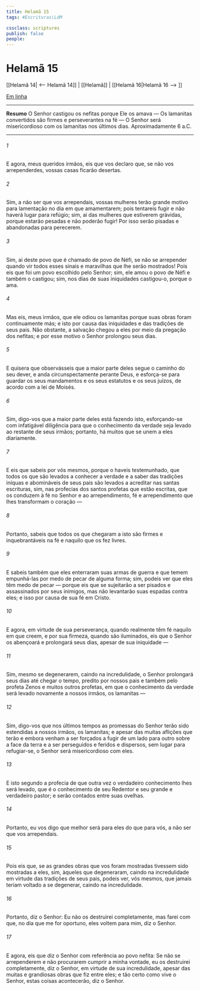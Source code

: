 ```yaml
---
title: Helamã 15
tags: #Escrituras\LdM

cssclass: scriptures
publish: false
people:
---
```


# Helamã 15
[[Helamã 14| <-- Helamã 14]] | [[Helamã]] | [[Helamã 16|Helamã 16 --> ]]

[Em linha](https://churchofjesuschrist.org/study/scriptures/bofm/hel/15?lang=por)

---
__Resumo__
O Senhor castigou os nefitas porque Ele os amava — Os lamanitas convertidos são firmes e perseverantes na fé — O Senhor será misericordioso com os lamanitas nos últimos dias. Aproximadamente 6 a.C.

---
###### 1 
E agora, meus queridos irmãos, eis que vos declaro que, se não vos arrependerdes, vossas casas ficarão desertas.

###### 2 
Sim, a não ser que vos arrependais, vossas mulheres terão grande motivo para lamentação no dia em que amamentarem; pois tentareis fugir e não haverá lugar para refúgio; sim, ai das mulheres que estiverem grávidas, porque estarão pesadas e não poderão fugir! Por isso serão pisadas e abandonadas para perecerem.

###### 3 
Sim, ai deste povo que é chamado de povo de Néfi, se não se arrepender quando vir todos esses sinais e maravilhas que lhe serão mostrados! Pois eis que foi um povo escolhido pelo Senhor; sim, ele amou o povo de Néfi e também o castigou; sim, nos dias de suas iniquidades castigou-o, porque o ama.

###### 4 
Mas eis, meus irmãos, que ele odiou os lamanitas porque suas obras foram continuamente más; e isto por causa das iniquidades e das tradições de seus pais. Não obstante, a salvação chegou a eles por meio da pregação dos nefitas; e por esse motivo o Senhor prolongou seus dias.

###### 5 
E quisera que observásseis que a maior parte deles segue o caminho do seu dever, e anda circunspectamente perante Deus, e esforça-se para guardar os seus mandamentos e os seus estatutos e os seus juízos, de acordo com a lei de Moisés.

###### 6 
Sim, digo-vos que a maior parte deles está fazendo isto, esforçando-se com infatigável diligência para que o conhecimento da verdade seja levado ao restante de seus irmãos; portanto, há muitos que se unem a eles diariamente.

###### 7 
E eis que sabeis por vós mesmos, porque o haveis testemunhado, que todos os que são levados a conhecer a verdade e a saber das tradições iníquas e abomináveis de seus pais são levados a acreditar nas santas escrituras, sim, nas profecias dos santos profetas que estão escritas, que os conduzem à fé no Senhor e ao arrependimento, fé e arrependimento que lhes transformam o coração —

###### 8 
Portanto, sabeis que todos os que chegaram a isto são firmes e inquebrantáveis na fé e naquilo que os fez livres.

###### 9 
E sabeis também que eles enterraram suas armas de guerra e que temem empunhá-las por medo de pecar de alguma forma; sim, podeis ver que eles têm medo de pecar — porque eis que se sujeitarão a ser pisados e assassinados por seus inimigos, mas não levantarão suas espadas contra eles; e isso por causa de sua fé em Cristo.

###### 10 
E agora, em virtude de sua perseverança, quando realmente têm fé naquilo em que creem, e por sua firmeza, quando são iluminados, eis que o Senhor os abençoará e prolongará seus dias, apesar de sua iniquidade —

###### 11 
Sim, mesmo se degenerarem, caindo na incredulidade, o Senhor prolongará seus dias até chegar o tempo, predito por nossos pais e também pelo profeta Zenos e muitos outros profetas, em que o conhecimento da verdade será levado novamente a nossos irmãos, os lamanitas —

###### 12 
Sim, digo-vos que nos últimos tempos as promessas do Senhor terão sido estendidas a nossos irmãos, os lamanitas; e apesar das muitas aflições que terão e embora venham a ser forçados a fugir de um lado para outro sobre a face da terra e a ser perseguidos e feridos e dispersos, sem lugar para refugiar-se, o Senhor será misericordioso com eles.

###### 13 
E isto segundo a profecia de que outra vez o verdadeiro conhecimento lhes será levado, que é o conhecimento de seu Redentor e seu grande e verdadeiro pastor; e serão contados entre suas ovelhas.

###### 14 
Portanto, eu vos digo que melhor será para eles do que para vós, a não ser que vos arrependais.

###### 15 
Pois eis que, se as grandes obras que vos foram mostradas tivessem sido mostradas a eles, sim, àqueles que degeneraram, caindo na incredulidade em virtude das tradições de seus pais, podeis ver, vós mesmos, que jamais teriam voltado a se degenerar, caindo na incredulidade.

###### 16 
Portanto, diz o Senhor: Eu não os destruirei completamente, mas farei com que, no dia que me for oportuno, eles voltem para mim, diz o Senhor.

###### 17 
E agora, eis que diz o Senhor com referência ao povo nefita: Se não se arrependerem e não procurarem cumprir a minha vontade, eu os destruirei completamente, diz o Senhor, em virtude de sua incredulidade, apesar das muitas e grandiosas obras que fiz entre eles; e tão certo como vive o Senhor, estas coisas acontecerão, diz o Senhor.

